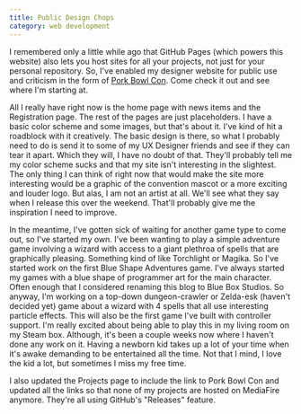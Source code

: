 ```yaml
---
title: Public Design Chops
category: web development
---
```

I remembered only a little while ago that GitHub Pages (which powers this website) also lets you host sites for all your projects, not just for your personal repository. So, I've enabled my designer website for public use and criticism in the form of [Pork Bowl Con](/Pork-Bowl-Con). Come check it out and see where I'm starting at.

All I really have right now is the home page with news items and the Registration page. The rest of the pages are just placeholders. I have a basic color scheme and some images, but that's about it. I've kind of hit a roadblock with it creatively. The basic design is there, so what I probably need to do is send it to some of my UX Designer friends and see if they can tear it apart. Which they will, I have no doubt of that. They'll probably tell me my color scheme sucks and that my site isn't interesting in the slightest. The only thing I can think of right now that would make the site more interesting would be a graphic of the convention mascot or a more exciting and louder logo. But alas, I am not an artist at all. We'll see what they say when I release this over the weekend. That'll probably give me the inspiration I need to improve.

In the meantime, I've gotten sick of waiting for another game type to come out, so I've started my own. I've been wanting to play a simple adventure game involving a wizard with access to a giant plethroa of spells that are graphically pleasing. Something kind of like Torchlight or Magika. So I've started work on the first Blue Shape Adventures game. I've always started my games with a blue shape of programmer art for the main character. Often enough that I considered renaming this blog to Blue Box Studios. So anyway, I'm working on a top-down dungeon-crawler or Zelda-esk (haven't decided yet) game about a wizard with 4 spells that all use interesting particle effects. This will also be the first game I've built with controller support. I'm really excited about being able to play this in my living room on my Steam box. Although, it's been a couple weeks now where I haven't done any work on it. Having a newborn kid takes up a lot of your time when it's awake demanding to be entertained all the time. Not that I mind, I love the kid a lot, but sometimes I miss my free time.

I also updated the Projects page to include the link to Pork Bowl Con and updated all the links so that none of my projects are hosted on MediaFire anymore. They're all using GitHub's "Releases" feature.